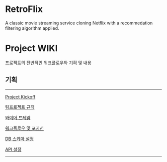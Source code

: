 # RetroFlix
A classic movie streaming service cloning Netflix with a recommedation filtering algorithm applied.


# Project WIKI

프로젝트의 전반적인 워크플로우와 기획 및 내용

## 기획

---

[Project Kickoff](https://www.notion.so/Project-Kickoff-228942fc6112461b9d220f61714822aa)

[팀프로젝트 규칙](https://www.notion.so/525cf9cccb6a464ba5c199f80bfcb23f)

[와이어 프레임](https://www.notion.so/e5bff9d145314594a06a585943806764)

[워크플로우 및 포지션](https://www.notion.so/b47c69d8446d410faafc89e959d16230)

[DB 스키마 설정](https://www.notion.so/DB-c8fba0a5f3084868aceb9b29fbcf4534)

[API 설정](https://www.notion.so/API-cb099a507afb4c45bab4569f2a3248a0)

---


